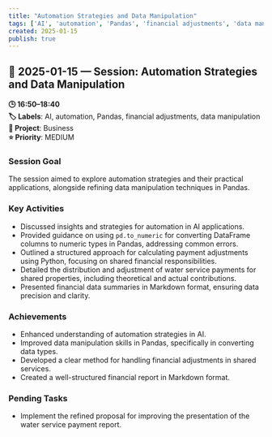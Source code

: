 ```yaml
---
title: "Automation Strategies and Data Manipulation"
tags: ['AI', 'automation', 'Pandas', 'financial adjustments', 'data manipulation']
created: 2025-01-15
publish: true
---
```


## 📅 2025-01-15 — Session: Automation Strategies and Data Manipulation

**🕒 16:50–18:40**  
**🏷️ Labels**: AI, automation, Pandas, financial adjustments, data manipulation  
**📂 Project**: Business  
**⭐ Priority**: MEDIUM  


### Session Goal
The session aimed to explore automation strategies and their practical applications, alongside refining data manipulation techniques in Pandas.

### Key Activities
- Discussed insights and strategies for automation in AI applications.
- Provided guidance on using `pd.to_numeric` for converting DataFrame columns to numeric types in Pandas, addressing common errors.
- Outlined a structured approach for calculating payment adjustments using Python, focusing on shared financial responsibilities.
- Detailed the distribution and adjustment of water service payments for shared properties, including theoretical and actual contributions.
- Presented financial data summaries in Markdown format, ensuring data precision and clarity.

### Achievements
- Enhanced understanding of automation strategies in AI.
- Improved data manipulation skills in Pandas, specifically in converting data types.
- Developed a clear method for handling financial adjustments in shared services.
- Created a well-structured financial report in Markdown format.

### Pending Tasks
- Implement the refined proposal for improving the presentation of the water service payment report.
